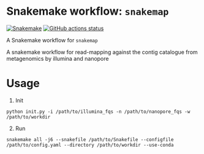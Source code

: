 # Snakemake workflow: `snakemap`

[![Snakemake](https://img.shields.io/badge/snakemake-brightgreen.svg)](https://snakemake.github.io)
[![GitHub actions status](https://github.com/yanhui09/snakemap/actions/workflows/main.yml/badge.svg?branch=master)](https://github.com/yanhui09/snakemap/actions?query=branch%3Amaster+workflow%3ATests)


A Snakemake workflow for `snakemap`

A snakemake workflow for read-mapping against the contig catalogue from metagenomics by illumina and nanopore

# Usage

1. Init
   
```
python init.py -i /path/to/illumina_fqs -n /path/to/nanopore_fqs -w /path/to/workdir
```

2. Run

```
snakemake all -j6 --snakefile /path/to/Snakefile --configfile /path/to/config.yaml --directory /path/to/workdir --use-conda
```
